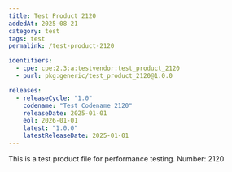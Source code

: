 ```yaml
---
title: Test Product 2120
addedAt: 2025-08-21
category: test
tags: test
permalink: /test-product-2120

identifiers:
  - cpe: cpe:2.3:a:testvendor:test_product_2120
  - purl: pkg:generic/test_product_2120@1.0.0

releases:
  - releaseCycle: "1.0"
    codename: "Test Codename 2120"
    releaseDate: 2025-01-01
    eol: 2026-01-01
    latest: "1.0.0"
    latestReleaseDate: 2025-01-01
---
```


This is a test product file for performance testing. Number: 2120
